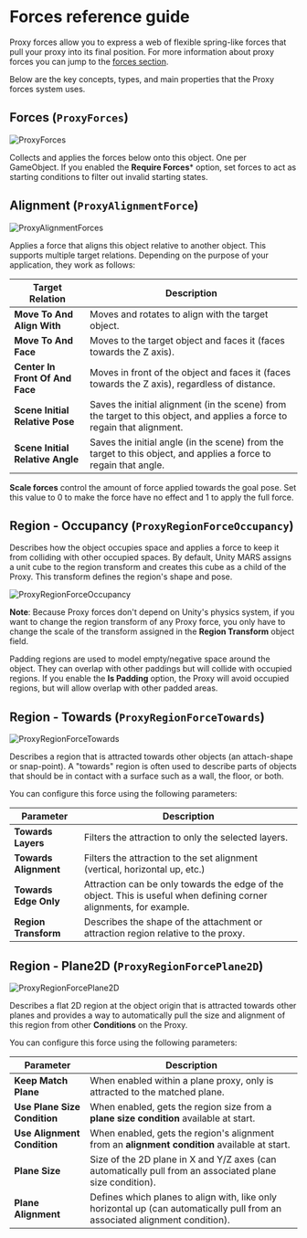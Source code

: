 # Forces reference guide
Proxy forces allow you to express a web of flexible spring-like forces that pull your proxy into its final position.
For more information about proxy forces you can jump to the [forces section](Forces.md).

Below are the key concepts, types, and main properties that the Proxy forces system uses.

## Forces (`ProxyForces`)

![ProxyForces](images/Forces/proxy-forces-component.png)

Collects and applies the forces below onto this object. One per GameObject. If you enabled the **Require Forces*** option, set forces to act as starting conditions to filter out invalid starting states.

## Alignment (`ProxyAlignmentForce`)

![ProxyAlignmentForces](images/Forces/proxy-alignmnet-force.png)

Applies a force that aligns this object relative to another object. This supports multiple target relations. Depending on the purpose of your application, they work as follows:

|**Target Relation**|**Description**|
|---|---|
|**Move To And Align With**|Moves and rotates to align with the target object.|
|**Move To And Face**|Moves to the target object and faces it (faces towards the Z axis).|
|**Center In Front Of And Face**|Moves in front of the object and faces it (faces towards the Z axis), regardless of distance.|
|**Scene Initial Relative Pose**|Saves the initial alignment (in the scene) from the target to this object, and applies a force to regain that alignment.|
|**Scene Initial Relative Angle**|Saves the initial angle (in the scene) from the target to this object, and applies a force to regain that angle.|

**Scale forces** control the amount of force applied towards the goal pose. Set this value to 0 to make the force have no effect and 1 to apply the full force.

## Region - Occupancy (`ProxyRegionForceOccupancy`)

Describes how the object occupies space and applies a force to keep it from colliding with other occupied spaces. By default, Unity MARS assigns a unit cube to the region transform and creates this cube as a child of the Proxy. This transform defines the region's shape and pose.

![ProxyRegionForceOccupancy](images/Forces/proxy-region-force-occupancy.png)

**Note**: Because Proxy forces don't depend on Unity's physics system, if you want to change the region transform of any Proxy force, you only have to change the scale of the transform assigned in the **Region Transform** object field.

Padding regions are used to model empty/negative space around the object. They can overlap with other paddings but will collide with occupied regions. If you enable the **Is Padding** option, the Proxy will avoid occupied regions, but will allow overlap with other padded areas.

## Region - Towards (`ProxyRegionForceTowards`)

![ProxyRegionForceTowards](images/Forces/proxy-region-force-towards.png)

Describes a region that is attracted towards other objects (an attach-shape or snap-point). A "towards" region is often used to describe parts of objects that should be in contact with a surface such as a wall, the floor, or both.

You can configure this force using the following parameters:

|**Parameter**|**Description**|
|---|---|
|**Towards Layers**|Filters the attraction to only the selected layers.|
|**Towards Alignment**|Filters the attraction to the set alignment (vertical, horizontal up, etc.)|
|**Towards Edge Only**|Attraction can be only towards the edge of the object. This is useful when defining corner alignments, for example.|
|**Region Transform**|Describes the shape of the attachment or attraction region relative to the proxy.|

## Region - Plane2D (`ProxyRegionForcePlane2D`)

![ProxyRegionForcePlane2D](images/Forces/proxy-region-force-plane-2D.png)

Describes a flat 2D region at the object origin that is attracted towards other planes and provides a way to automatically pull the size and alignment of this region from other **Conditions** on the Proxy.

You can configure this force using the following parameters:

|**Parameter**|**Description**|
|---|---|
|**Keep Match Plane**|When enabled within a plane proxy, only is attracted to the matched plane.|
|**Use Plane Size Condition**|When enabled, gets the region size from a **plane size condition** available at start.|
|**Use Alignment Condition**|When enabled, gets the region's alignment from an **alignment condition** available at start.|
|**Plane Size**|Size of the 2D plane in X and Y/Z axes (can automatically pull from an associated plane size condition).|
|**Plane Alignment**|Defines which planes to align with, like only horizontal up (can automatically pull from an associated alignment condition).|
